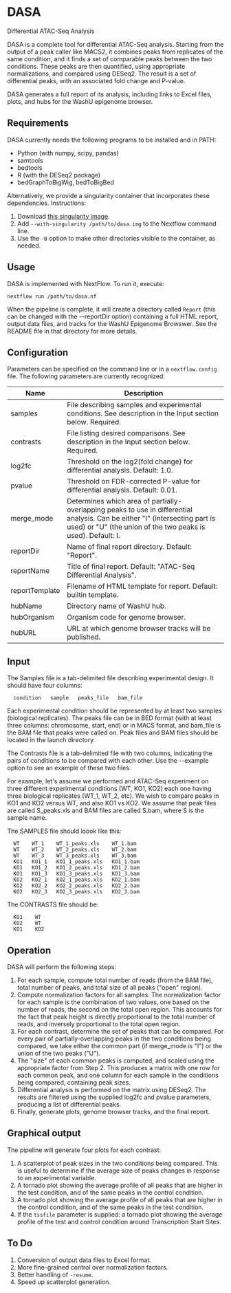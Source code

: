 # DASA
Differential ATAC-Seq Analysis

DASA is a complete tool for differential ATAC-Seq analysis. Starting from the output
of a peak caller like MACS2, it combines peaks from replicates of the same condition,
and it finds a set of comparable peaks between the two conditions. These peaks are then
quantified, using appropriate normalizations, and compared using DESeq2. The result
is a set of differential peaks, with an associated fold change and P-value.

DASA generates a full report of its analysis, including links to Excel files, plots, 
and hubs for the WashU epigenome browser. 

## Requirements

DASA currently needs the following programs to be installed and in PATH:

- Python (with numpy, scipy, pandas)
- samtools
- bedtools
- R (with the DESeq2 package)
- bedGraphToBigWig, bedToBigBed

Alternatively, we provide a singularity container that incorporates these dependencies. Instructions:

1. Download [this singularity image](http://genome.ufl.edu/download/dasa.img).
2. Add `--with-singularity /path/to/dasa.img` to the Nextflow command line.
3. Use the `-B` option to make other directories visible to the container, as needed.


## Usage

DASA is implemented with NextFlow. To run it, execute:

```
nextflow run /path/to/dasa.nf
```

When the pipeline is complete, it will create a directory called `Report` (this can be changed with the
--reportDir option) containing a full HTML report, output data files, and tracks for the WashU Epigenome Browswer.
See the README file in that directory for more details.

## Configuration

Parameters can be specified on the command line or in a `nextflow.config` file. The following parameters
are currently recognized:

Name | Description
-----|------------
samples    | File describing samples and experimental conditions. See description in the Input section below. Required.
contrasts  | File listing desired comparisons. See description in the Input section below. Required.
log2fc     | Threshold on the log2(fold change) for differential analysis. Default: 1.0.
pvalue     | Threshold on FDR-corrected P-value for differential analysis. Default: 0.01.
merge_mode | Determines which area of partially-overlapping peaks to use in differential analysis. Can be either "I" (intersecting part is used) or "U" (the union of the two peaks is used). Default: I.
reportDir  | Name of final report directory. Default: "Report".
reportName | Title of final report. Default: "ATAC-Seq Differential Analysis".
reportTemplate | Filename of HTML template for report. Default: builtin template.
hubName     | Directory name of WashU hub.
hubOrganism | Organism code for genome browser.
hubURL      | URL at which genome browser tracks will be published.

## Input

The Samples file is a tab-delimited file describing experimental design. It should have four columns:

```
  condition   sample   peaks_file   bam_file
```

Each experimental condition should be represented by at least two samples (biological replicates).
The peaks file can be in BED format (with at least three columns: chromosome, start, end) or in MACS format, 
and bam_file is the BAM file that peaks were called on. Peak files and BAM files should be located in the launch directory.

The Contrasts file is a tab-delimited file with two columns, indicating the pairs of conditions to be
compared with each other. Use the --example option to see an example of these two files.

For example, let's assume we performed and ATAC-Seq experiment on three different experimental conditions
(WT, KO1, KO2) each one having three biological replicates (WT_1, WT_2, etc). We wish
to compare peaks in KO1 and KO2 versus WT, and also KO1 vs KO2. We assume that peak
files are called S_peaks.xls and BAM files are called S.bam, where S is the sample name.

The SAMPLES file should loook like this:

```
  WT    WT_1    WT_1_peaks.xls    WT_1.bam
  WT    WT_2    WT_2_peaks.xls    WT_2.bam
  WT    WT_3    WT_3_peaks.xls    WT_3.bam
  KO1   KO1_1   KO1_1_peaks.xls   KO1_1.bam
  KO1   KO1_2   KO1_2_peaks.xls   KO1_2.bam
  KO1   KO1_3   KO1_3_peaks.xls   KO1_3.bam
  KO2   KO2_1   KO2_1_peaks.xls   KO2_1.bam
  KO2   KO2_2   KO2_2_peaks.xls   KO2_2.bam
  KO2   KO2_3   KO2_3_peaks.xls   KO2_3.bam
```

The CONTRASTS file should be:

```
  KO1    WT
  KO2    WT
  KO1    KO2
```

## Operation

DASA will perform the following steps:

1. For each sample, compute total number of reads (from the BAM file), total number of peaks, and total size of all peaks ("open" region).
1. Compute normalization factors for all samples. The normalization factor for each sample is the combination of two values, one based on the number of reads, the second on the total open region. This accounts for the fact that peak height is directly proportional to the total number of reads, and inversely proportional to the total open region.
2. For each contrast, determine the set of peaks that can be compared. For every pair of partially-overlapping peaks in the two conditions being compared, we take either the common part (if merge_mode is "I") or the union of the two peaks ("U").
3. The "size" of each common peaks is computed, and scaled using the appropriate factor from Step 2. This produces a matrix with one row for each common peak, and one column for each sample in the conditions being compared, containing peak sizes.
4. Differential analysis is performed on the matrix using DESeq2. The results are filtered using the supplied log2fc and pvalue parameters, producing a list of differential peaks.
5. Finally, generate plots, genome browser tracks, and the final report.

## Graphical output

The pipeline will generate four plots for each contrast:

1. A scatterplot of peak sizes in the two conditions being compared. This is useful to determine if the average size of peaks changes in response to an experimental variable.
2. A tornado plot showing the average profile of all peaks that are higher in the test condition, and of the same peaks in the control condition.
3. A tornado plot showing the average profile of all peaks that are higher in the control condition, and of the same peaks in the test condition.
4. If the `tssfile` parameter is supplied: a tornado plot showing the average profile of the test and control condition around Transcription Start Sites.

## To Do

1. Conversion of output data files to Excel format.
2. More fine-grained control over normalization factors.
3. Better handling of `-resume`.
4. Speed up scatterplot generation.
